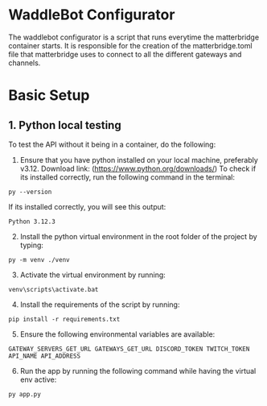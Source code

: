 # WaddleBot Configurator

The waddlebot configurator is a script that runs everytime the matterbridge container starts. It is responsible for the creation of the matterbridge.toml file that matterbridge uses to connect to all the different gateways and channels.

# Basic Setup

## 1. Python local testing

To test the API without it being in a container, do the following:

1. Ensure that you have python installed on your local machine, preferably v3.12. 
Download link: (https://www.python.org/downloads/)
To check if its installed correctly, run the following command in the terminal:

`py --version`

If its installed correctly, you will see this output:

`Python 3.12.3`

2. Install the python virtual environment in the root folder of the project by typing:

`py -m venv ./venv`

3. Activate the virtual environment by running:

`venv\scripts\activate.bat`

4. Install the requirements of the script by running:

`pip install -r requirements.txt`

5. Ensure the following environmental variables are available:

`
GATEWAY_SERVERS_GET_URL
GATEWAYS_GET_URL
DISCORD_TOKEN
TWITCH_TOKEN
API_NAME
API_ADDRESS
`

6. Run the app by running the following command while having the virtual env active:

`py app.py`
